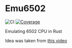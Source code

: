 # Emu6502

![CI](https://github.com/offluck/emu6502/actions/workflows/ci.yaml/badge.svg)
[![Coverage](https://codecov.io/gh/offluck/emu6502/badge.svg)](https://app.codecov.io/gh/offluck/emu6502)

Emulating 6502 CPU in Rust

Idea was taken from [this video](https://youtu.be/qJgsuQoy9bc)
